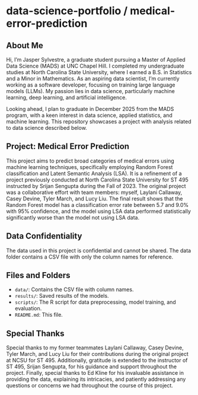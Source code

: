 # data-science-portfolio / medical-error-prediction

## About Me

Hi, I’m Jasper Sylvestre, a graduate student pursuing a Master of Applied Data Science (MADS) at UNC Chapel Hill. I completed my undergraduate studies at North Carolina State University, where I earned a B.S. in Statistics and a Minor in Mathematics. As an aspiring data scientist, I’m currently working as a software developer, focusing on training large language models (LLMs). My passion lies in data science, particularly machine learning, deep learning, and artificial intelligence.

Looking ahead, I plan to graduate in December 2025 from the MADS program, with a keen interest in data science, applied statistics, and machine learning. This repository showcases a project with analysis related to data science described below.

## Project: Medical Error Prediction

This project aims to predict broad categories of medical errors using machine learning techniques, specifically employing Random Forest classification and Latent Semantic Analysis (LSA). It is a refinement of a project previously conducted at North Carolina State University for ST 495 instructed by Srijan Sengupta during the Fall of 2023. The original project was a collaborative effort with team members: myself, Laylani Callaway, Casey Devine, Tyler March, and Lucy Liu. The final result shows that the Random Forest model has a classification error rate between 5.7 and 9.0% with 95% confidence, and the model using LSA data performed statistically significantly worse than the model not using LSA data.

## Data Confidentiality

The data used in this project is confidential and cannot be shared. The data folder contains a CSV file with only the column names for reference.

## Files and Folders

* `data/`: Contains the CSV file with column names.
* `results/`: Saved results of the models.
* `scripts/`: The R script for data preprocessing, model training, and evaluation.
* `README.md`: This file.

## Special Thanks

Special thanks to my former teammates Laylani Callaway, Casey Devine, Tyler March, and Lucy Liu for their contributions during the original project at NCSU for ST 495. Additionally, gratitude is extended to the instructor of ST 495, Srijan Sengupta, for his guidance and support throughout the project. Finally, special thanks to Ed Kline for his invaluable assistance in providing the data, explaining its intricacies, and patiently addressing any questions or concerns we had throughout the course of this project.
